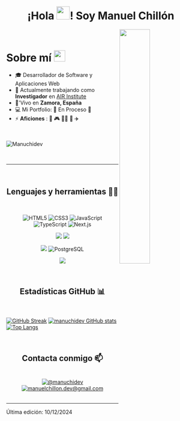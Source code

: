 <h1 align="center">¡Hola <img src="https://media.giphy.com/media/hvRJCLFzcasrR4ia7z/giphy.gif" width="35">! Soy Manuel Chillón </h1>


<!--Night Owl image-->
<div>
  <img align="right" width="40%" src="https://owlbertsio-resized.s3.amazonaws.com/Popper.psd.full.png">
</div>

<br />

<h1 align="left"> Sobre mí 
<img src="https://emojis.slackmojis.com/emojis/images/1531849430/4246/blob-sunglasses.gif?1531849430" width="30"/></h1>

- 🎓 Desarrollador de Software y Aplicaciones Web
- 🏢 Actualmente trabajando como **Investigador** en [AIR Institute](https://air-institute.com/)
- 🏡'Vivo en **Zamora, España**
- 💻 Mi Portfolio: 🚧 En Proceso 🚧
- ⚡ **Aficiones** : 🍕 🎮 🏋️‍♂️ 🥊 ✈️

<br>

<!--Contador Visitas Perfil-->
<p align="left">
  <img src="https://komarev.com/ghpvc/?username=manuchidev&label=Profile%20views&color=770677&style=for-the-badge&logo=star" alt="Manuchidev" style="padding-right:20px;" />
</p>

<br>

---

<br>

<h2 align="center">Lenguajes y herramientas 🧑‍💻</h2>
<br>

<p align="center">
<img src="https://img.icons8.com/color/48/000000/html-5--v1.png" alt="HTML5" />
<img src="https://img.icons8.com/color/48/000000/css3.png" alt="CSS3" />
<img src="https://img.icons8.com/color/48/000000/javascript--v1.png" alt="JavaScript" />
<img src="https://img.icons8.com/color/48/000000/typescript.png" alt="TypeScript" />
<img src="https://img.icons8.com/color/48/000000/nextjs.png" alt="Next.js" />
</p>

<p align="center">
<img src="https://img.icons8.com/color/48/000000/java-coffee-cup-logo--v1.png"/> 
<img src="https://img.icons8.com/officel/48/000000/php-logo.png"/> 
</p>

<p align="center">
<img src="https://img.icons8.com/color/48/000000/mysql-logo.png"/>
<img src="https://img.icons8.com/color/48/000000/postgresql-logo.png" alt="PostgreSQL" />
</p>

<p align="center">
<img src="https://img.icons8.com/color/48/000000/npm.png"/>
</p>


<br>

<h2 align="center">Estadísticas GitHub 📊</h2>

<br>

[![GitHub Streak](https://github-readme-streak-stats.herokuapp.com?user=manuchidev&theme=algolia&date_format=M%20j%5B%2C%20Y%5D)](https://git.io/streak-stats) [![manuchidev GitHub stats](https://github-readme-stats.vercel.app/api?username=manuchidev&theme=algolia)](https://github.com/manuchidev/github-readme-stats) [![Top Langs](https://github-readme-stats.vercel.app/api/top-langs/?username=manuchidev&theme=algolia)](https://github.com/manuchidev/github-readme-stats) 

<br>

<h2 align="center">Contacta conmigo 📫</h2>

<br>

<div align="center">
  <a href="https://www.linkedin.com/in/manuchidev/">
    <img src="https://img.icons8.com/fluency/48/000000/linkedin.png" alt="@manuchidev" title="@manuchidev">
  </a>
  <a href="mailto:manuelchillon.dev@gmail.com">
    <img src="https://img.icons8.com/fluency/48/000000/apple-mail.png" alt="manuelchillon.dev@gmail.com" title="manuelchillon.dev@gmail.com">
  </a>
</div>


<br>


---

Última edición: 10/12/2024
